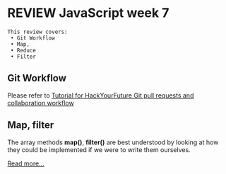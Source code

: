 # REVIEW JavaScript week 7

```
This review covers:
 • Git Workflow
 • Map, 
 • Reduce 
 • Filter
```

## Git Workflow

Please refer to [Tutorial for HackYourFuture Git pull requests and collaboration workflow](https://github.com/HackYourFuture/Git/blob/master/Lecture-3.md)

## Map, filter

The array methods **map()**, **filter()** are best understood by looking at how they could be implemented if we were to write them ourselves.

[Read more...](../fundamentals/map_filter.md)

